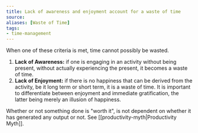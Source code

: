 ```yaml
---
title: Lack of awareness and enjoyment account for a waste of time
source:
aliases: [Waste of Time]
tags:
- time-management
---
```


When one of these criteria is met, time cannot possibly be wasted.

1.  **Lack of Awareness:** if one is engaging in an activity without being present, without actually experiencing the present, it becomes a waste of time.
2.  **Lack of Enjoyment:** if there is no happiness that can be derived from the activity, be it long term or short term, it is a waste of time. It is important to differentiate between enjoyment and immediate gratification, the latter being merely an illusion of happiness.

Whether or not something done is "worth it", is not dependent on whether it has generated any output or not. See [[productivity-myth|Productivity Myth]].